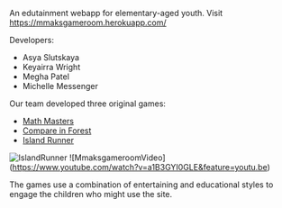 
An edutainment webapp for elementary-aged youth. Visit https://mmaksgameroom.herokuapp.com/

Developers:
- Asya Slutskaya
- Keyairra Wright
- Megha Patel
- Michelle Messenger

Our team developed three original games:
- [Math Masters](https://github.com/Keyairra-S-Wright/math-master)
- [Compare in Forest](https://github.com/MMAK-Capstone/CompareIN-Forest)
- [Island Runner](https://github.com/MMAK-Capstone/island-runner)

![IslandRunner](https://media.giphy.com/media/7STqSi67HAPw5Rf946/giphy.gif)
![MmaksgameroomVideo] (https://www.youtube.com/watch?v=a1B3GYI0GLE&feature=youtu.be)

The games use a combination of entertaining and educational styles to engage the children who might use the site.
